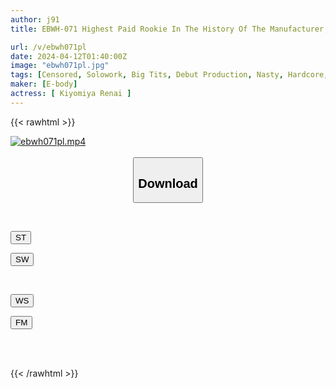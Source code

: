 ```yaml
---
author: j91
title: EBWH-071 Highest Paid Rookie In The History Of The Manufacturer, A Phantom Gravure Idol Whose Gravure Was Decided By A Major Publisher, AV Debut Jina Kiyomiya

url: /v/ebwh071pl
date: 2024-04-12T01:40:00Z
image: "ebwh071pl.jpg"
tags: [Censored, Solowork, Big Tits, Debut Production, Nasty, Hardcore, Ultra-Huge Tits	]
maker: [E-body]
actress: [ Kiyomiya Renai ]
---
```



{{< rawhtml >}}

<div class="video" data-videoid="LvV9KdDBvGsRlkr">
    <a href="javascript:;">
        <img src="/v/ebwh071pl/ebwh071pl.jpg" width="WIDTH" height="HEIGHT" alt="ebwh071pl.mp4" loading="lazy">
    </a>
</div>

<script type="text/javascript" src="https://j91.asia/asset/on-demand-st.js"></script>

<br>
  <link rel="stylesheet" href="https://j91.asia/asset/bs5.css">
  
  <center>
  <button class="btn btn-primary" type="button" data-bs-toggle="collapse" data-bs-target=".multi-collapse" aria-expanded="false" aria-controls="multiCollapseExample1 multiCollapseExample2"><h2>Download</h2></button></center>
</p>
<div class="row">
  <div class="col">
    <div class="collapse multi-collapse" id="multiCollapseExample1">
      <div class="card card-body">
	      	      <br>
<div class="buttons">  
<p><a href="https://streamtape.to/v/LvV9KdDBvGsRlkr" target="_blank"><button class="btn-hover color-3"><i class="fa fa-download"></i> ST</button></a></p>
<p><a href="https://asnwish.com/b50s3ssb0l80" target="_blank"><button class="btn-hover color-2"><i class="fa fa-download"></i> SW</button></a></p></div>
    </div>
  </div>
</div>
  <div class="col">
    <div class="collapse multi-collapse" id="multiCollapseExample2">
      <div class="card card-body">
	      <br>
<div class="buttons">
<p><a href="https://wolfstream.tv/e4jqeltk147o"><button class="btn-hover color-9"><i class="fa fa-download"></i> WS</button></a></p>
<p><a href="https://filemoon.sx/d/bquytwv1fhtx"><button class="btn-hover color-8"><i class="fa fa-download"></i> FM</button></a></p></div>
<br><br>
      </div>
    </div>
  </div>
</div>

{{< /rawhtml >}}